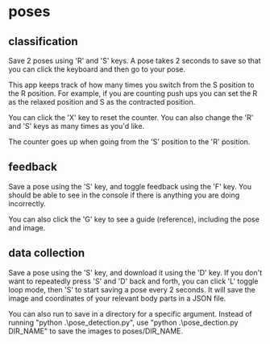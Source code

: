# poses

## classification
Save 2 poses using 'R' and 'S' keys. A pose takes 2 seconds to save so that you can click the keyboard and then go to your pose.

This app keeps track of how many times you switch from the S position to the R position. For example, if you are counting push ups you can set the R as the relaxed position and S as the contracted position.

You can click the 'X' key to reset the counter. You can also change the 'R' and 'S' keys as many times as you'd like.

The counter goes up when going from the 'S' position to the 'R' position.

## feedback
Save a pose using the 'S' key, and toggle feedback using the 'F' key. You should be able to see in the console if there is anything you are doing incorrectly.

You can also click the 'G' key to see a guide (reference), including the pose and image. 

## data collection
Save a pose using the 'S' key, and download it using the 'D' key. If you don't want to repeatedly press 'S' and 'D' back and forth, you can click 'L' toggle loop mode, then 'S' to start saving a pose every 2 seconds. It will save the image and coordinates of your relevant body parts in a JSON file.

You can also run to save in a directory for a specific argument. Instead of running "python .\pose_detection.py", use "python .\pose_dection.py DIR_NAME" to save the images to poses/DIR_NAME. 